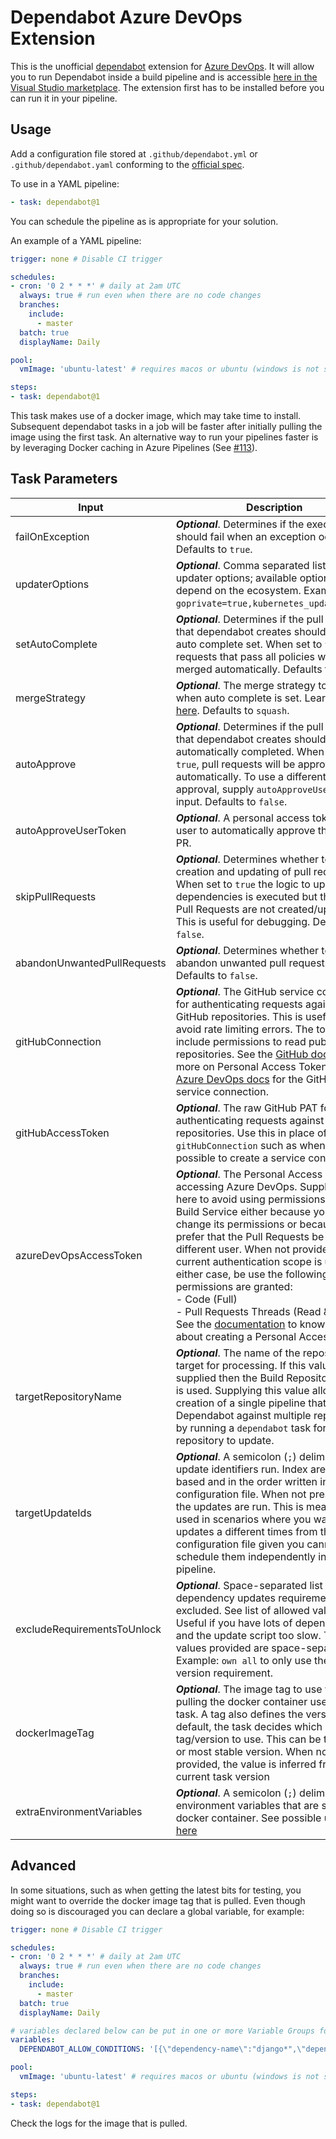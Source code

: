 # Dependabot Azure DevOps Extension

This is the unofficial [dependabot](https://github.com/Dependabot/dependabot-core) extension for [Azure DevOps](https://azure.microsoft.com/en-gb/services/devops/). It will allow you to run Dependabot inside a build pipeline and is accessible [here in the Visual Studio marketplace](https://marketplace.visualstudio.com/items?itemName=tingle-software.dependabot). The extension first has to be installed before you can run it in your pipeline.

## Usage

Add a configuration file stored at `.github/dependabot.yml` or  `.github/dependabot.yaml` conforming to the [official spec](https://docs.github.com/en/github/administering-a-repository/configuration-options-for-dependency-updates).

To use in a YAML pipeline:

```yaml
- task: dependabot@1
```

You can schedule the pipeline as is appropriate for your solution.

An example of a YAML pipeline:

```yaml
trigger: none # Disable CI trigger

schedules:
- cron: '0 2 * * *' # daily at 2am UTC
  always: true # run even when there are no code changes
  branches:
    include:
      - master
  batch: true
  displayName: Daily

pool:
  vmImage: 'ubuntu-latest' # requires macos or ubuntu (windows is not supported)

steps:
- task: dependabot@1
```

This task makes use of a docker image, which may take time to install. Subsequent dependabot tasks in a job will be faster after initially pulling the image using the first task. An alternative way to run your pipelines faster is by leveraging Docker caching in Azure Pipelines (See [#113](https://github.com/tinglesoftware/dependabot-azure-devops/issues/113#issuecomment-894771611)). 

## Task Parameters

|Input|Description|
|--|--|
|failOnException|**_Optional_**. Determines if the execution should fail when an exception occurs. Defaults to `true`.|
|updaterOptions|**_Optional_**. Comma separated list of updater options; available options depend on the ecosystem. Example: `goprivate=true,kubernetes_updates=true`.|
|setAutoComplete|**_Optional_**. Determines if the pull requests that dependabot creates should have auto complete set. When set to `true`, pull requests that pass all policies will be merged automatically. Defaults to `false`.|
|mergeStrategy|**_Optional_**. The merge strategy to use when auto complete is set. Learn more [here](https://learn.microsoft.com/en-us/rest/api/azure/devops/git/pull-requests/update?view=azure-devops-rest-6.0&tabs=HTTP#gitpullrequestmergestrategy). Defaults to `squash`.|
|autoApprove|**_Optional_**. Determines if the pull requests that dependabot creates should be automatically completed. When set to `true`, pull requests will be approved automatically. To use a different user for approval, supply `autoApproveUserToken` input. Defaults to `false`.|
|autoApproveUserToken|**_Optional_**. A personal access token for the user to automatically approve the created PR.|
|skipPullRequests|**_Optional_**. Determines whether to skip creation and updating of pull requests. When set to `true` the logic to update the dependencies is executed but the actual Pull Requests are not created/updated. This is useful for debugging. Defaults to `false`.|
|abandonUnwantedPullRequests|**_Optional_**. Determines whether to abandon unwanted pull requests. Defaults to `false`.|
|gitHubConnection|**_Optional_**. The GitHub service connection for authenticating requests against GitHub repositories. This is useful to avoid rate limiting errors. The token must include permissions to read public repositories. See the [GitHub docs](https://docs.github.com/en/free-pro-team@latest/github/authenticating-to-github/creating-a-personal-access-token) for more on Personal Access Tokens and [Azure DevOps docs](https://docs.microsoft.com/en-us/azure/devops/pipelines/library/service-endpoints?view=azure-devops&tabs=yaml#sep-github) for the GitHub service connection.|
|gitHubAccessToken|**_Optional_**. The raw GitHub PAT for authenticating requests against GitHub repositories. Use this in place of `gitHubConnection` such as when it is not possible to create a service connection.|
|azureDevOpsAccessToken|**_Optional_**. The Personal Access Token for accessing Azure DevOps. Supply a value here to avoid using permissions for the Build Service either because you cannot change its permissions or because you prefer that the Pull Requests be done by a different user. When not provided, the current authentication scope is used. In either case, be use the following permissions are granted: <br/>-&nbsp;Code (Full)<br/>-&nbsp;Pull Requests Threads (Read & Write).<br/>See the [documentation](https://docs.microsoft.com/en-us/azure/devops/organizations/accounts/use-personal-access-tokens-to-authenticate?view=azure-devops&tabs=preview-page#create-a-pat) to know more about creating a Personal Access Token|
|targetRepositoryName|**_Optional_**. The name of the repository to target for processing. If this value is not supplied then the Build Repository Name is used. Supplying this value allows creation of a single pipeline that runs Dependabot against multiple repositories by running a `dependabot` task for each repository to update.|
|targetUpdateIds|**_Optional_**. A semicolon (`;`) delimited list of update identifiers run. Index are zero-based and in the order written in the configuration file. When not present, all the updates are run. This is meant to be used in scenarios where you want to run updates a different times from the same configuration file given you cannot schedule them independently in the pipeline.|
|excludeRequirementsToUnlock|**_Optional_**. Space-separated list of dependency updates requirements to be excluded. See list of allowed values [here](https://github.com/dependabot/dependabot-core/issues/600#issuecomment-407808103). Useful if you have lots of dependencies and the update script too slow. The values provided are space-separated. Example: `own all` to only use the `none` version requirement.|
|dockerImageTag|**_Optional_**. The image tag to use when pulling the docker container used by the task. A tag also defines the version. By default, the task decides which tag/version to use. This can be the latest or most stable version. When not provided, the value is inferred from the current task version|
|extraEnvironmentVariables|**_Optional_**. A semicolon (`;`) delimited list of environment variables that are sent to the docker container. See possible use case [here](https://github.com/tinglesoftware/dependabot-azure-devops/issues/138)|

## Advanced

In some situations, such as when getting the latest bits for testing, you might want to override the docker image tag that is pulled. Even though doing so is discouraged you can declare a global variable, for example:

```yaml
trigger: none # Disable CI trigger

schedules:
- cron: '0 2 * * *' # daily at 2am UTC
  always: true # run even when there are no code changes
  branches:
    include:
      - master
  batch: true
  displayName: Daily

# variables declared below can be put in one or more Variable Groups for sharing across pipelines
variables:
  DEPENDABOT_ALLOW_CONDITIONS: '[{\"dependency-name\":"django*",\"dependency-type\":\"direct\"}]' # packages allowed to be updated

pool:
  vmImage: 'ubuntu-latest' # requires macos or ubuntu (windows is not supported)

steps:
- task: dependabot@1
```

Check the logs for the image that is pulled.
